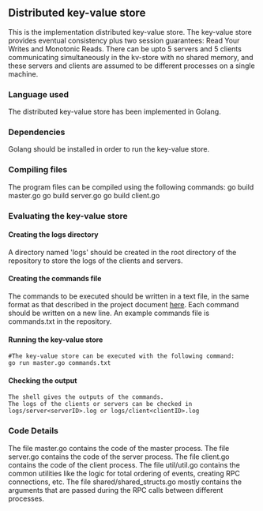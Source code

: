 ## Distributed key-value store
This is the implementation distributed key-value store. The key-value store provides eventual consistency plus two session guarantees: Read Your Writes and Monotonic Reads. There can be upto 5 servers and 5 clients communicating simultaneously in the kv-store with no shared memory, and these servers and clients are assumed to be different processes on a single machine. 

### Language used
The distributed key-value store has been implemented in Golang. 

### Dependencies
Golang should be installed in order to run the key-value store. 

### Compiling files
The program files can be compiled using the following commands:
	go build master.go
	go build server.go
	go build client.go

### Evaluating the key-value store
#### Creating the logs directory
A directory named 'logs' should be created in the root directory of the repository to store the logs of the clients and servers. 

#### Creating the commands file
The commands to be executed should be written in a text file, in the same format as that described in the project document [here](http://www.cs.utexas.edu/~vijay/cs380D-s18/project1.pdf). Each command should be written on a new line. An example commands file is commands.txt in the repository. 

#### Running the key-value store
	#The key-value store can be executed with the following command: 
	go run master.go commands.txt

#### Checking the output
	The shell gives the outputs of the commands.
	The logs of the clients or servers can be checked in logs/server<serverID>.log or logs/client<clientID>.log

### Code Details
The file master.go contains the code of the master process.
The file server.go contains the code of the server process.
The file client.go contains the code of the client process.
The file util/util.go contains the common utilities like the logic for total ordering of events, creating RPC connections, etc.
The file shared/shared_structs.go mostly contains the arguments that are passed during the RPC calls between different processes.
